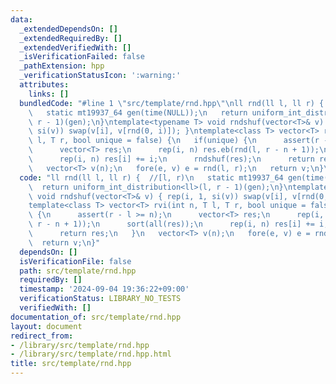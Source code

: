 ```yaml
---
data:
  _extendedDependsOn: []
  _extendedRequiredBy: []
  _extendedVerifiedWith: []
  _isVerificationFailed: false
  _pathExtension: hpp
  _verificationStatusIcon: ':warning:'
  attributes:
    links: []
  bundledCode: "#line 1 \"src/template/rnd.hpp\"\nll rnd(ll l, ll r) {  //[l, r)\n\
    \   static mt19937_64 gen(time(NULL));\n   return uniform_int_distribution<ll>(l,\
    \ r - 1)(gen);\n}\ntemplate<typename T> void rndshuf(vector<T>& v) { rep(i, 1,\
    \ si(v)) swap(v[i], v[rnd(0, i)]); }\ntemplate<class T> vector<T> rvi(int n, T\
    \ l, T r, bool unique = false) {\n   if(unique) {\n      assert(r - l >= n);\n\
    \      vector<T> res;\n      rep(i, n) res.eb(rnd(l, r - n + 1));\n      sort(all(res));\n\
    \      rep(i, n) res[i] += i;\n      rndshuf(res);\n      return res;\n   }\n\
    \   vector<T> v(n);\n   fore(e, v) e = rnd(l, r);\n   return v;\n}\n"
  code: "ll rnd(ll l, ll r) {  //[l, r)\n   static mt19937_64 gen(time(NULL));\n \
    \  return uniform_int_distribution<ll>(l, r - 1)(gen);\n}\ntemplate<typename T>\
    \ void rndshuf(vector<T>& v) { rep(i, 1, si(v)) swap(v[i], v[rnd(0, i)]); }\n\
    template<class T> vector<T> rvi(int n, T l, T r, bool unique = false) {\n   if(unique)\
    \ {\n      assert(r - l >= n);\n      vector<T> res;\n      rep(i, n) res.eb(rnd(l,\
    \ r - n + 1));\n      sort(all(res));\n      rep(i, n) res[i] += i;\n      rndshuf(res);\n\
    \      return res;\n   }\n   vector<T> v(n);\n   fore(e, v) e = rnd(l, r);\n \
    \  return v;\n}"
  dependsOn: []
  isVerificationFile: false
  path: src/template/rnd.hpp
  requiredBy: []
  timestamp: '2024-09-04 19:36:22+09:00'
  verificationStatus: LIBRARY_NO_TESTS
  verifiedWith: []
documentation_of: src/template/rnd.hpp
layout: document
redirect_from:
- /library/src/template/rnd.hpp
- /library/src/template/rnd.hpp.html
title: src/template/rnd.hpp
---
```

